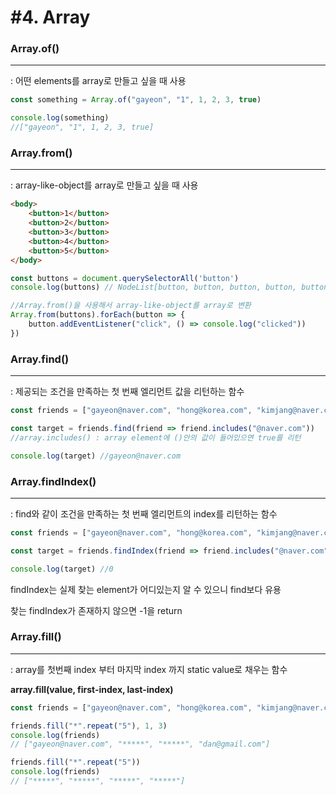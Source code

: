 # #4. Array

### Array.of()

---

: 어떤 elements를 array로 만들고 싶을 때 사용

```javascript
const something = Array.of("gayeon", "1", 1, 2, 3, true)

console.log(something)
//["gayeon", "1", 1, 2, 3, true]
```



### Array.from()

---

: array-like-object를 array로 만들고 싶을 때 사용

```html
<body>
    <button>1</button>
    <button>2</button>
    <button>3</button>
    <button>4</button>
    <button>5</button>
</body>
```

```javascript
const buttons = document.querySelectorAll('button')
console.log(buttons) // NodeList[button, button, button, button, button]

//Array.from()을 사용해서 array-like-object를 array로 변환
Array.from(buttons).forEach(button => {
    button.addEventListener("click", () => console.log("clicked"))
})

```



### Array.find()

---

: 제공되는 조건을 만족하는 첫 번째 엘리먼트 값을 리턴하는 함수 

```javascript
const friends = ["gayeon@naver.com", "hong@korea.com", "kimjang@naver.com", "dan@gmail.com"]

const target = friends.find(friend => friend.includes("@naver.com"))
//array.includes() : array element에 ()안의 값이 들어있으면 true를 리턴

console.log(target) //gayeon@naver.com
```



### Array.findIndex()

---

: find와 같이 조건을 만족하는 첫 번째 엘리먼트의 index를 리턴하는 함수

```javascript
const friends = ["gayeon@naver.com", "hong@korea.com", "kimjang@naver.com", "dan@gmail.com"]

const target = friends.findIndex(friend => friend.includes("@naver.com"))

console.log(target) //0
```

findIndex는 실제 찾는 element가 어디있는지 알 수 있으니 find보다 유용

찾는 findIndex가 존재하지 않으면 -1을 return



### Array.fill()

---

: array를 첫번째 index 부터 마지막 index 까지 static value로 채우는 함수

**array.fill(value, first-index, last-index)**

```javascript
const friends = ["gayeon@naver.com", "hong@korea.com", "kimjang@naver.com", "dan@gmail.com"]

friends.fill("*".repeat("5"), 1, 3)
console.log(friends)
// ["gayeon@naver.com", "*****", "*****", "dan@gmail.com"]

friends.fill("*".repeat("5"))
console.log(friends)
// ["*****", "*****", "*****", "*****"]
```

